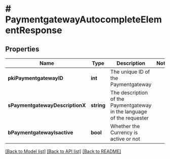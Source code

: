 # # PaymentgatewayAutocompleteElementResponse

## Properties

Name | Type | Description | Notes
------------ | ------------- | ------------- | -------------
**pkiPaymentgatewayID** | **int** | The unique ID of the Paymentgateway |
**sPaymentgatewayDescriptionX** | **string** | The description of the Paymentgateway in the language of the requester |
**bPaymentgatewayIsactive** | **bool** | Whether the Currency is active or not |

[[Back to Model list]](../../README.md#models) [[Back to API list]](../../README.md#endpoints) [[Back to README]](../../README.md)
